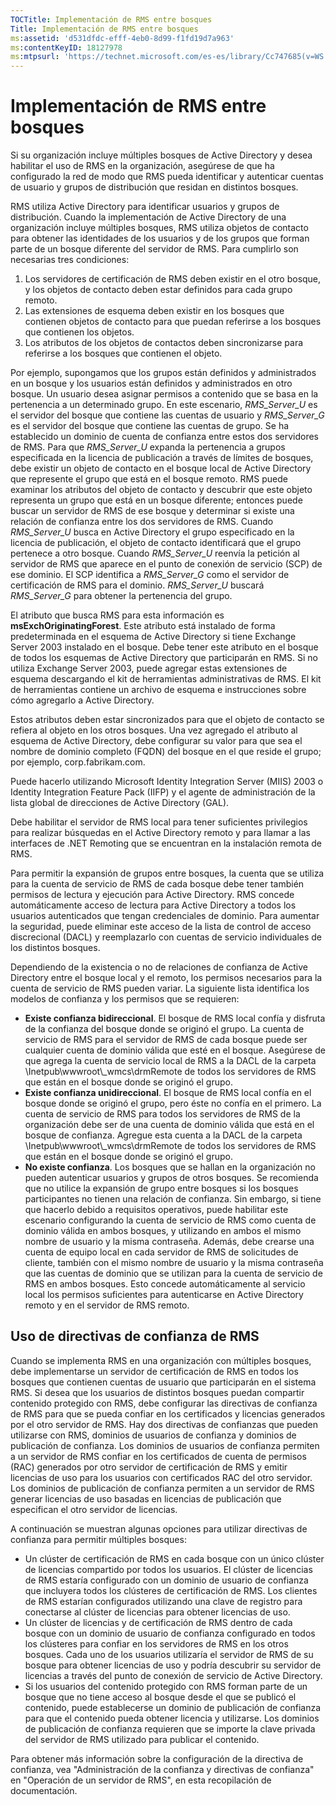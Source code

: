```yaml
---
TOCTitle: Implementación de RMS entre bosques
Title: Implementación de RMS entre bosques
ms:assetid: 'd531dfdc-efff-4eb0-8d99-f1fd19d7a963'
ms:contentKeyID: 18127978
ms:mtpsurl: 'https://technet.microsoft.com/es-es/library/Cc747685(v=WS.10)'
---
```


Implementación de RMS entre bosques
===================================

Si su organización incluye múltiples bosques de Active Directory y desea habilitar el uso de RMS en la organización, asegúrese de que ha configurado la red de modo que RMS pueda identificar y autenticar cuentas de usuario y grupos de distribución que residan en distintos bosques.

RMS utiliza Active Directory para identificar usuarios y grupos de distribución. Cuando la implementación de Active Directory de una organización incluye múltiples bosques, RMS utiliza objetos de contacto para obtener las identidades de los usuarios y de los grupos que forman parte de un bosque diferente del servidor de RMS. Para cumplirlo son necesarias tres condiciones:

1.  Los servidores de certificación de RMS deben existir en el otro bosque, y los objetos de contacto deben estar definidos para cada grupo remoto.
2.  Las extensiones de esquema deben existir en los bosques que contienen objetos de contacto para que puedan referirse a los bosques que contienen los objetos.
3.  Los atributos de los objetos de contactos deben sincronizarse para referirse a los bosques que contienen el objeto.

Por ejemplo, supongamos que los grupos están definidos y administrados en un bosque y los usuarios están definidos y administrados en otro bosque. Un usuario desea asignar permisos a contenido que se basa en la pertenencia a un determinado grupo. En este escenario, *RMS\_Server\_U* es el servidor del bosque que contiene las cuentas de usuario y *RMS\_Server\_G* es el servidor del bosque que contiene las cuentas de grupo. Se ha establecido un dominio de cuenta de confianza entre estos dos servidores de RMS. Para que *RMS\_Server\_U* expanda la pertenencia a grupos especificada en la licencia de publicación a través de límites de bosques, debe existir un objeto de contacto en el bosque local de Active Directory que represente el grupo que está en el bosque remoto. RMS puede examinar los atributos del objeto de contacto y descubrir que este objeto representa un grupo que está en un bosque diferente; entonces puede buscar un servidor de RMS de ese bosque y determinar si existe una relación de confianza entre los dos servidores de RMS. Cuando *RMS\_Server\_U* busca en Active Directory el grupo especificado en la licencia de publicación, el objeto de contacto identificará que el grupo pertenece a otro bosque. Cuando *RMS\_Server\_U* reenvía la petición al servidor de RMS que aparece en el punto de conexión de servicio (SCP) de ese dominio. El SCP identifica a *RMS\_Server\_G* como el servidor de certificación de RMS para el dominio. *RMS\_Server\_U* buscará *RMS\_Server\_G* para obtener la pertenencia del grupo.

El atributo que busca RMS para esta información es **msExchOriginatingForest**. Este atributo está instalado de forma predeterminada en el esquema de Active Directory si tiene Exchange Server 2003 instalado en el bosque. Debe tener este atributo en el bosque de todos los esquemas de Active Directory que participarán en RMS. Si no utiliza Exchange Server 2003, puede agregar estas extensiones de esquema descargando el kit de herramientas administrativas de RMS. El kit de herramientas contiene un archivo de esquema e instrucciones sobre cómo agregarlo a Active Directory.

Estos atributos deben estar sincronizados para que el objeto de contacto se refiera al objeto en los otros bosques. Una vez agregado el atributo al esquema de Active Directory, debe configurar su valor para que sea el nombre de dominio completo (FQDN) del bosque en el que reside el grupo; por ejemplo, corp.fabrikam.com.

Puede hacerlo utilizando Microsoft Identity Integration Server (MIIS) 2003 o Identity Integration Feature Pack (IIFP) y el agente de administración de la lista global de direcciones de Active Directory (GAL).

Debe habilitar el servidor de RMS local para tener suficientes privilegios para realizar búsquedas en el Active Directory remoto y para llamar a las interfaces de .NET Remoting que se encuentran en la instalación remota de RMS.

Para permitir la expansión de grupos entre bosques, la cuenta que se utiliza para la cuenta de servicio de RMS de cada bosque debe tener también permisos de lectura y ejecución para Active Directory. RMS concede automáticamente acceso de lectura para Active Directory a todos los usuarios autenticados que tengan credenciales de dominio. Para aumentar la seguridad, puede eliminar este acceso de la lista de control de acceso discrecional (DACL) y reemplazarlo con cuentas de servicio individuales de los distintos bosques.

Dependiendo de la existencia o no de relaciones de confianza de Active Directory entre el bosque local y el remoto, los permisos necesarios para la cuenta de servicio de RMS pueden variar. La siguiente lista identifica los modelos de confianza y los permisos que se requieren:

-   **Existe confianza bidireccional**. El bosque de RMS local confía y disfruta de la confianza del bosque donde se originó el grupo. La cuenta de servicio de RMS para el servidor de RMS de cada bosque puede ser cualquier cuenta de dominio válida que esté en el bosque. Asegúrese de que agrega la cuenta de servicio local de RMS a la DACL de la carpeta \\Inetpub\\wwwroot\\\_wmcs\\drmRemote de todos los servidores de RMS que están en el bosque donde se originó el grupo.
-   **Existe confianza unidireccional**. El bosque de RMS local confía en el bosque donde se originó el grupo, pero éste no confía en el primero. La cuenta de servicio de RMS para todos los servidores de RMS de la organización debe ser de una cuenta de dominio válida que está en el bosque de confianza. Agregue esta cuenta a la DACL de la carpeta \\Inetpub\\wwwroot\\\_wmcs\\drmRemote de todos los servidores de RMS que están en el bosque donde se originó el grupo.
-   **No existe confianza**. Los bosques que se hallan en la organización no pueden autenticar usuarios y grupos de otros bosques. Se recomienda que no utilice la expansión de grupo entre bosques si los bosques participantes no tienen una relación de confianza. Sin embargo, si tiene que hacerlo debido a requisitos operativos, puede habilitar este escenario configurando la cuenta de servicio de RMS como cuenta de dominio válida en ambos bosques, y utilizando en ambos el mismo nombre de usuario y la misma contraseña. Además, debe crearse una cuenta de equipo local en cada servidor de RMS de solicitudes de cliente, también con el mismo nombre de usuario y la misma contraseña que las cuentas de dominio que se utilizan para la cuenta de servicio de RMS en ambos bosques. Esto concede automáticamente al servicio local los permisos suficientes para autenticarse en Active Directory remoto y en el servidor de RMS remoto.

Uso de directivas de confianza de RMS
-------------------------------------

Cuando se implementa RMS en una organización con múltiples bosques, debe implementarse un servidor de certificación de RMS en todos los bosques que contienen cuentas de usuario que participarán en el sistema RMS. Si desea que los usuarios de distintos bosques puedan compartir contenido protegido con RMS, debe configurar las directivas de confianza de RMS para que se pueda confiar en los certificados y licencias generados por el otro servidor de RMS. Hay dos directivas de confianzas que pueden utilizarse con RMS, dominios de usuarios de confianza y dominios de publicación de confianza. Los dominios de usuarios de confianza permiten a un servidor de RMS confiar en los certificados de cuenta de permisos (RAC) generados por otro servidor de certificación de RMS y emitir licencias de uso para los usuarios con certificados RAC del otro servidor. Los dominios de publicación de confianza permiten a un servidor de RMS generar licencias de uso basadas en licencias de publicación que especifican el otro servidor de licencias.

A continuación se muestran algunas opciones para utilizar directivas de confianza para permitir múltiples bosques:

-   Un clúster de certificación de RMS en cada bosque con un único clúster de licencias compartido por todos los usuarios. El clúster de licencias de RMS estaría configurado con un dominio de usuario de confianza que incluyera todos los clústeres de certificación de RMS. Los clientes de RMS estarían configurados utilizando una clave de registro para conectarse al clúster de licencias para obtener licencias de uso.
-   Un clúster de licencias y de certificación de RMS dentro de cada bosque con un dominio de usuario de confianza configurado en todos los clústeres para confiar en los servidores de RMS en los otros bosques. Cada uno de los usuarios utilizaría el servidor de RMS de su bosque para obtener licencias de uso y podría descubrir su servidor de licencias a través del punto de conexión de servicio de Active Directory.
-   Si los usuarios del contenido protegido con RMS forman parte de un bosque que no tiene acceso al bosque desde el que se publicó el contenido, puede establecerse un dominio de publicación de confianza para que el contenido pueda obtener licencia y utilizarse. Los dominios de publicación de confianza requieren que se importe la clave privada del servidor de RMS utilizado para publicar el contenido.

Para obtener más información sobre la configuración de la directiva de confianza, vea "Administración de la confianza y directivas de confianza" en "Operación de un servidor de RMS", en esta recopilación de documentación.
